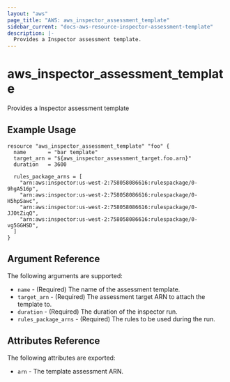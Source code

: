 ```yaml
---
layout: "aws"
page_title: "AWS: aws_inspector_assessment_template"
sidebar_current: "docs-aws-resource-inspector-assessment-template"
description: |-
  Provides a Inspector assessment template.
---
```


# aws_inspector_assessment_template

Provides a Inspector assessment template

## Example Usage

```hcl
resource "aws_inspector_assessment_template" "foo" {
  name       = "bar template"
  target_arn = "${aws_inspector_assessment_target.foo.arn}"
  duration   = 3600

  rules_package_arns = [
    "arn:aws:inspector:us-west-2:758058086616:rulespackage/0-9hgA516p",
    "arn:aws:inspector:us-west-2:758058086616:rulespackage/0-H5hpSawc",
    "arn:aws:inspector:us-west-2:758058086616:rulespackage/0-JJOtZiqQ",
    "arn:aws:inspector:us-west-2:758058086616:rulespackage/0-vg5GGHSD",
  ]
}
```

## Argument Reference

The following arguments are supported:

* `name` - (Required) The name of the assessment template.
* `target_arn` - (Required) The assessment target ARN to attach the template to.
* `duration` - (Required) The duration of the inspector run.
* `rules_package_arns` - (Required) The rules to be used during the run.

## Attributes Reference

The following attributes are exported:

* `arn` - The template assessment ARN.

